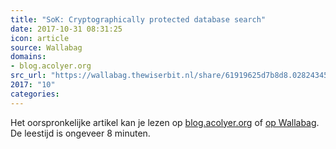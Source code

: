 ```yaml
---
title: "SoK: Cryptographically protected database search"
date: 2017-10-31 08:31:25
icon: article
source: Wallabag
domains:
- blog.acolyer.org
src_url: "https://wallabag.thewiserbit.nl/share/61919625d7b8d8.02824345"
2017: "10"
categories:
---
```

Het oorspronkelijke artikel kan je lezen op [blog.acolyer.org](https://blog.acolyer.org/2017/06/26/sok-cryptographically-protected-database-search/) of [op Wallabag](https://wallabag.thewiserbit.nl/share/61919625d7b8d8.02824345). De leestijd is ongeveer 8 minuten.